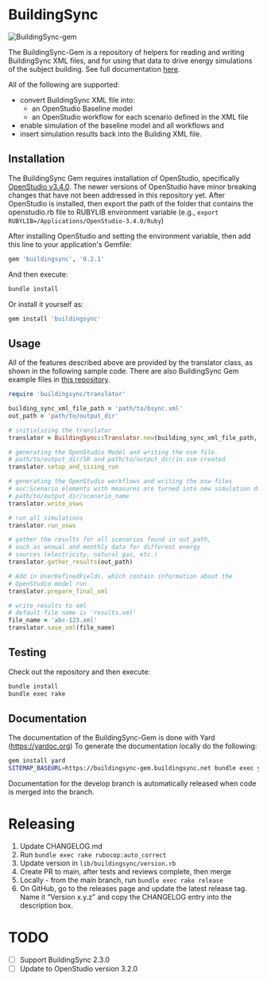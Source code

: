 # BuildingSync

![BuildingSync-gem](https://github.com/BuildingSync/BuildingSync-gem/actions/workflows/continuous_integration.yml/badge.svg?branch=develop)

The BuildingSync-Gem is a repository of helpers for reading and writing BuildingSync XML files, and for using that data 
to drive energy simulations of the subject building. See full documentation [here](https://buildingsync-gem.buildingsync.net).

All of the following are supported: 

  * convert BuildingSync XML file into: 
      * an OpenStudio Baseline model 
      * an OpenStudio workflow for each scenario defined in the XML file 
  * enable simulation of the baseline model and all workflows and 
  * insert simulation results back into the Building XML file. 

## Installation

The BuildingSync Gem requires installation of OpenStudio, specifically [OpenStudio v3.4.0](https://openstudio-builds.s3.amazonaws.com/index.html?prefix=3.4.0/).
The newer versions of OpenStudio have minor breaking changes that have not been addressed in this repository yet. After OpenStudio is 
installed, then export the path of the folder that contains the openstudio.rb file to RUBYLIB environment variable
(e.g., `export RUBYLIB=/Applications/OpenStudio-3.4.0/Ruby`)

After installing OpenStudio and setting the environment variable, then add this line to your application's Gemfile:
```ruby
gem 'buildingsync', '0.2.1'
```

And then execute:
```bash
bundle install
```

Or install it yourself as:
```bash
gem install 'buildingsync'
```

## Usage

All of the features described above are provided by the translator class, as shown in the following sample code. There
are also BuildingSync Gem example files in [this repository](https://github.com/BuildingSync/BuildingSync-gem-examples).

```ruby
require 'buildingsync/translator'

building_sync_xml_file_path = 'path/to/bsync.xml'
out_path = 'path/to/output_dir'

# initializing the translator 
translator = BuildingSync::Translator.new(building_sync_xml_file_path, out_path)

# generating the OpenStudio Model and writing the osm file.
# path/to/output_dir/SR and path/to/output_dir/in.osm created
translator.setup_and_sizing_run

# generating the OpenStudio workflows and writing the osw files
# auc:Scenario elements with measures are turned into new simulation dirs
# path/to/output_dir/scenario_name
translator.write_osws

# run all simulations
translator.run_osws

# gather the results for all scenarios found in out_path,
# such as annual and monthly data for different energy
# sources (electricity, natural gas, etc.)
translator.gather_results(out_path)

# Add in UserDefinedFields, which contain information about the
# OpenStudio model run 
translator.prepare_final_xml

# write results to xml
# default file name is 'results.xml' 
file_name = 'abc-123.xml' 
translator.save_xml(file_name)
```

## Testing

Check out the repository and then execute:

```bash
bundle install
bundle exec rake
```
    
## Documentation

The documentation of the BuildingSync-Gem is done with Yard (https://yardoc.org)
To generate the documentation locally do the following:

```bash
gem install yard
SITEMAP_BASEURL=https://buildingsync-gem.buildingsync.net bundle exec yard doc --plugin sitemap
```

Documentation for the develop branch is automatically released when code is merged into the branch.

# Releasing

1. Update CHANGELOG.md
1. Run `bundle exec rake rubocop:auto_correct`
1. Update version in `lib/buildingsync/version.rb`
1. Create PR to main, after tests and reviews complete, then merge
1. Locally - from the main branch, run `bundle exec rake release`
1. On GitHub, go to the releases page and update the latest release tag. Name it “Version x.y.z” and copy the CHANGELOG entry into the description box.

# TODO

* [ ] Support BuildingSync 2.3.0
* [ ] Update to OpenStudio version 3.2.0
